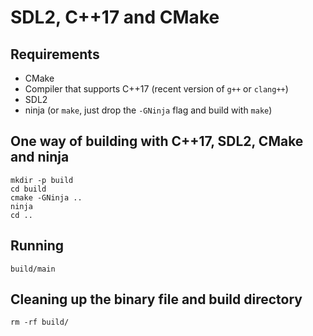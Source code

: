 SDL2, C++17 and CMake
=====================

Requirements
------------

* CMake
* Compiler that supports C++17 (recent version of `g++` or `clang++`)
* SDL2
* ninja (or `make`, just drop the `-GNinja` flag and build with `make`)

One way of building with C++17, SDL2, CMake and ninja
-----------------------------------------------------

    mkdir -p build
    cd build
    cmake -GNinja ..
    ninja
    cd ..

Running
-------

    build/main

Cleaning up the binary file and build directory
-----------------------------------------------

    rm -rf build/

